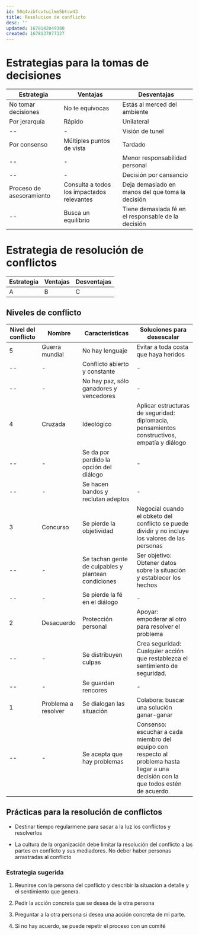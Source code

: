 ```yaml
---
id: 50q4vibfcvtuilme5btcw43
title: Resolucion de conflicto
desc: ''
updated: 1678142049380
created: 1678137077327
---
```

# Estrategias para la tomas de decisiones
Estrategia | Ventajas | Desventajas
----|----|----
No tomar decisiones | No te equivocas | Estás al merced del ambiente
Por jerarquía | Rápido | Unilateral
-- | - | Visión de tunel
Por consenso | Múltiples puntos de vista | Tardado
-- | - | Menor responsabilidad personal
-- | - | Decisión por cansancio
Proceso de asesoramiento | Consulta a todos los impactados relevantes | Deja demasiado en manos del que toma la decisión
--| Busca un equilibrio | Tiene demasiada fé en el responsable de la decisión

# Estrategia de resolución de conflictos
Estrategia | Ventajas | Desventajas
----|----|----
 A | B | C

## Niveles de conflicto
Nivel del conflicto| Nombre | Características | Soluciones para desescalar
----|----|----|----
5 | Guerra mundial | No hay lenguaje | Evitar a toda costa que haya heridos
-- | - | Conflicto abierto y constante | -
-- | - | No hay paz, sólo ganadores y vencedores | -
4 | Cruzada | Ideológico | Aplicar estructuras de seguridad: diplomacia, pensamientos constructivos, empatía y diálogo
-- | - | Se da por perdido la opción del diálogo | - 
-- | - | Se hacen bandos y reclutan adeptos | - 
3 | Concurso | Se pierde la objetividad | Negocial cuando el obketo del conflicto se puede dividir y no incluye los valores de las personas
-- | - | Se tachan gente de culpables y plantean condiciones | Ser objetivo: Obtener datos sobre la situación y establecer los hechos
-- | - | Se pierde la fé en el diálogo | - 
2 | Desacuerdo | Protección personal | Apoyar: empoderar al otro para resolver el problema
-- | - | Se distribuyen culpas | Crea seguridad: Cualquier acción que restablezca el sentimiento de seguridad.
-- | - | Se guardan rencores | - 
1 | Problema a resolver | Se dialogan las situación | Colabora: buscar una solución ganar-ganar
-- | - | Se acepta que hay problemas | Consenso: escuchar a cada miembro del equipo con respecto al problema hasta llegar a una decisión con la que todos estén de acuerdo.

## Prácticas para la resolución de conflictos
* Destinar tiempo regularmene para sacar a la luz los conflictos y resolverlos

* La cultura de la organización debe limitar la resolución del conflicto a las partes en conflicto y sus mediadores. No deber haber personas arrastradas al conflicto

### Estrategia sugerida
1. Reunirse con la persona del cpnflicto y describir la situación a detalle y el sentimiento que genera.

2. Pedir la acción concreta que se desea de la otra persona

3. Preguntar a la otra persona si desea una acción concreta de mi parte.

4. Si no hay acuerdo, se puede repetir el proceso con un comité